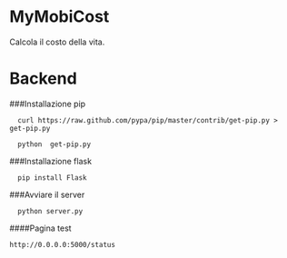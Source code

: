 MyMobiCost
==========
Calcola il costo della vita.

# Backend

###Installazione pip
```
  curl https://raw.github.com/pypa/pip/master/contrib/get-pip.py > get-pip.py
```
```
  python  get-pip.py
```
###Installazione flask
```
  pip install Flask
```
###Avviare il server 
```
  python server.py
```
####Pagina test
```
http://0.0.0.0:5000/status
```
